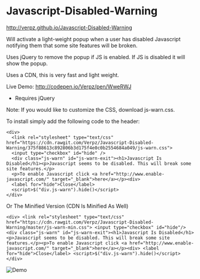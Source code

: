 # Javascript-Disabled-Warning

http://verpz.github.io/Javascript-Disabled-Warning

Will activate a light-weight popup when a user has disabled Javascript notifying them that some site features will be broken.

Uses jQuery to remove the popup if JS is enabled. If JS is disabled it will show the popup.

Uses a CDN, this is very fast and light weight.

Live Demo: http://codepen.io/Verpz/pen/WweRWJ

* Requires jQuery

Note: If you would like to customize the CSS, download js-warn.css.

To install simply add the following code to the header:
```
<div>
  <link rel="stylesheet" type="text/css" href="https://cdn.rawgit.com/Verpz/Javascript-Disabled-Warning/375f88613c892806b3d175f4e0c0b2554684a049/js-warn.css">
  <input type="checkbox" id="hide" />
  <div class="js-warn" id="js-warn-exit"><h1>Javascript Is Disabled</h1><p>Javascript seems to be disabled. This will break some site features.</p>
  <p>To enable Javascript click <a href="http://www.enable-javascript.com/" target="_blank">here</a></p><div>
  <label for="hide">Close</label>
  <script>$("div.js-warn").hide()</script>
</div>
```
Or The Minified Version (CDN Is Minified As Well)

```
<div> <link rel="stylesheet" type="text/css" href="https://cdn.rawgit.com/Verpz/Javascript-Disabled-Warning/master/js-warn-min.css"> <input type="checkbox" id="hide"/> <div class="js-warn" id="js-warn-exit"><h1>Javascript Is Disabled</h1><p>Javascript seems to be disabled. This will break some site features.</p><p>To enable Javascript click <a href="http://www.enable-javascript.com/" target="_blank">here</a></p><div> <label for="hide">Close</label> <script>$("div.js-warn").hide()</script> </div>
```

![Demo](http://i.imgur.com/Yq8jk7M.png)
